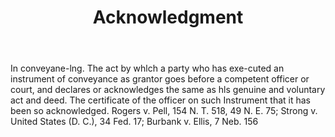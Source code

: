 ---
title: Acknowledgment
letter: A
permalink: "/definitions/bld-acknowledgment.html"
body: In conveyane-lng. The act by whlch a party who has exe-cuted an instrument of
  conveyance as grantor goes before a competent officer or court, and declares or
  acknowledges the same as hls genuine and voluntary act and deed. The certificate
  of the officer on such Instrument that it has been so acknowledged. Rogers v. Pell,
  154 N. T. 518, 49 N. E. 75; Strong v. United States (D. C.), 34 Fed. 17; Burbank
  v. Ellis, 7 Neb. 156
published_at: '2018-07-07'
source: Black's Law Dictionary 2nd Ed (1910)
layout: post
---